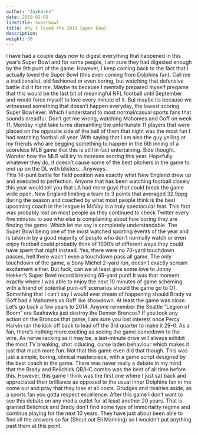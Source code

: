 ```yaml
---
author: "Jaybarks"
date: 2019-02-09
linktitle: Superbowl
title: Why I loved the 2019 Super Bowl
description:
weight: 50
---
```


I have had a couple days now to digest everything that happened in this year’s Super Bowl and for some people, I am sure they had digested enough by the 9th punt of the game. However, I keep coming back to the fact that I actually loved the Super Bowl (this even coming from Dolphins fan). Call me a traditionalist, old fashioned or even boring, but watching that defensive battle did it for me. Maybe its because I mentally prepared myself pregame that this would be the last bit of meaningful NFL football until September and would force myself to love every minute of it. But maybe its because we witnessed something that doesn’t happen everyday, the lowest scoring Super Bowl ever. Which I understand to most normal/casual sports fans that sounds dreadful. Don’t get me wrong, watching Mahomes and Goff on week 11, Monday night take turns dismantling the unfortunate 11 players that were placed on the opposite side of the ball of them that night was the most fun I had watching football all year. With saying that I am also the guy yelling at my friends who are begging something to happen in the 6th inning of a scoreless MLB game that this is still in fact entertaining. Side thought. Wonder how the MLB will try to increase scoring this year. Hopefully whatever they do, it doesn’t cause some of the best pitchers in the game to end up on the DL with blisters…Anyways.  
This 14-punt battle for field position was exactly what New England drew up and executed to perfection. Anyone that has been watching football closely this year would tell you that LA had more guys that could break the game wide open. New England limiting a team to 3 points that averaged 32.9ppg during the season and coached by what most people think is the best upcoming coach in the league in McVay is a truly spectacular feat. This fact was probably lost on most people as they continued to check Twitter every five minutes to see who else is complaining about how boring they are finding the game. Which let me say is completely understandable. The Super Bowl being one of the most watched sporting events of the year and is taken in by a good majority of people who don’t normally watch or even enjoy football could probably think of 1000’s of different ways they could have spent that night instead. Yes, there were no 70-yard touchdown passes, hell there wasn’t even a touchdown pass all game. The only touchdown of the game, a Sony Michel 2-yard run, doesn’t exactly scream excitement either. But fuck, can we at least give some love to Jonny Hekker’s Super Bowl record breaking 65-yard punt! It was that moment exactly where I was able to enjoy the next 10 minutes of game scheming with a friend of potential punt-off scenarios should the game go to OT. Something that I can’t say I would ever dream of happening should Brady vs Goff had a Mahomes vs Goff like showdown.
At least the game was close. Let’s go back a few years to 2014. Anyone remember the Seattle “Legion of Boom” era Seahawks just destroy the Denver Broncos? If you took any action on the Broncos that game, I am sure you lost interest once Percy Harvin ran the kick off back to lead off the 3rd quarter to make it 29-0. As a fan, there’s nothing more exciting as seeing the game comedown to the wire. As nerve racking as it may be, a last-minute drive will always exhibit the most TV breaking, shot inducing, curse laden behaviour which makes it just that much more fun. Not that this game even did that though. This was just a simple, boring, clinical masterpiece, with a game script designed by the best coach in the game.
There was never really a debate in my mind that the Brady and Belichick QB/HC combo was the best of all time before this. However, this game I think was the first one where I just sat back and appreciated their brilliance as opposed to the usual inner Dolphins fan in me come out and pray that they lose at all costs. Grudges and rivalries aside, as a sports fan you gotta respect excellence. After this game I don’t want to see this debate on any media outlet for at least another 20 years. That is granted Belichick and Brady don’t find some type of immortality regime and continue playing for the next 10 years. They have just about been able to find all the answers so far (Shout out Eli Manning) so I wouldn’t put anything past them at this point.
